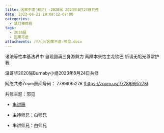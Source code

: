 ```yaml
---
title: 因果不虚(邪见）-2020届 2023年8月24日共修
date: 2023-08-21 19:08:12-07:00
categories:
  - 慧灯禅修班
tags:
  - 2020届
  - 因果不虚
attachments: /f/up/因果不虚-邪见.docx
---
```

诸法等性本基法界中 自现圆满三身游舞力
离障本来怙主龙钦巴 祈请无垢光尊常护我

温哥华2020届Burnaby小组2023年8月24日共修

网络共修Zoom房间号码： 7789995278 (<https://zoom.us/j/7789995278>)

共修主题：邪见
* [串讲稿](/f/up/因果不虚-邪见.docx)

* 主持师兄：白师兄
* 串讲师兄：白师兄